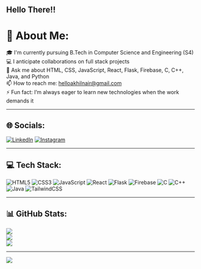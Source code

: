 ## Hello There!!
# 💫 About Me:
🎓 I'm currently pursuing B.Tech in Computer Science and Engineering (S4)<br>
💻 I anticipate collaborations on full stack projects<br>
💬 Ask me about HTML, CSS, JavaScript, React, Flask, Firebase, C, C++, Java, and Python<br>
📫 How to reach me: helloakhilnair@gmail.com<br>
⚡ Fun fact: I’m always eager to learn new technologies when the work demands it<br>

---

## 🌐 Socials:
<!-- Add your links in the parentheses -->
[![LinkedIn](https://img.shields.io/badge/LinkedIn-%230077B5.svg?logo=linkedin&logoColor=white)](www.linkedin.com/in/akhilnair04)
[![Instagram](https://img.shields.io/badge/Instagram-%23E4405F.svg?logo=Instagram&logoColor=white)](https://instagram.com/mtr_dean_)

---

## 💻 Tech Stack:
![HTML5](https://img.shields.io/badge/html5-%23E34F26.svg?style=for-the-badge&logo=html5&logoColor=white)
![CSS3](https://img.shields.io/badge/css3-%231572B6.svg?style=for-the-badge&logo=css3&logoColor=white)
![JavaScript](https://img.shields.io/badge/javascript-%23323330.svg?style=for-the-badge&logo=javascript&logoColor=%23F7DF1E)
![React](https://img.shields.io/badge/react-%2320232a.svg?style=for-the-badge&logo=react&logoColor=%2361DAFB)
![Flask](https://img.shields.io/badge/flask-%23000.svg?style=for-the-badge&logo=flask&logoColor=white)
![Firebase](https://img.shields.io/badge/firebase-%23039BE5.svg?style=for-the-badge&logo=firebase)
![C](https://img.shields.io/badge/c-%2300599C.svg?style=for-the-badge&logo=c&logoColor=white)
![C++](https://img.shields.io/badge/c++-%2300599C.svg?style=for-the-badge&logo=cplusplus&logoColor=white)
![Java](https://img.shields.io/badge/java-%23ED8B00.svg?style=for-the-badge&logo=openjdk&logoColor=white)
![TailwindCSS](https://img.shields.io/badge/tailwindcss-%2338B2AC.svg?style=for-the-badge&logo=tailwind-css&logoColor=white)

---

## 📊 GitHub Stats:
![](https://github-readme-stats.vercel.app/api?username=yourusername&theme=dark&hide_border=false&include_all_commits=true&count_private=true)<br/>
![](https://github-readme-streak-stats.herokuapp.com/?user=yourusername&theme=dark&hide_border=false)<br/>
![](https://github-readme-stats.vercel.app/api/top-langs/?username=yourusername&theme=dark&hide_border=false&layout=compact)

---

[![](https://visitcount.itsvg.in/api?id=yourusername&icon=0&color=0)](https://visitcount.itsvg.in)

